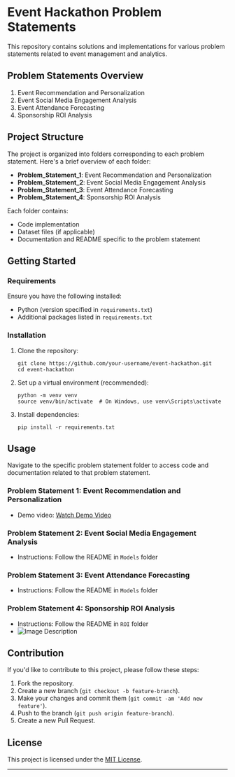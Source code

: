 # Event Hackathon Problem Statements

This repository contains solutions and implementations for various problem statements related to event management and analytics.

## Problem Statements Overview

1. Event Recommendation and Personalization
2. Event Social Media Engagement Analysis
3. Event Attendance Forecasting
4. Sponsorship ROI Analysis

## Project Structure

The project is organized into folders corresponding to each problem statement. Here's a brief overview of each folder:

- **Problem_Statement_1**: Event Recommendation and Personalization
- **Problem_Statement_2**: Event Social Media Engagement Analysis
- **Problem_Statement_3**: Event Attendance Forecasting
- **Problem_Statement_4**: Sponsorship ROI Analysis

Each folder contains:
- Code implementation
- Dataset files (if applicable)
- Documentation and README specific to the problem statement

## Getting Started

### Requirements

Ensure you have the following installed:
- Python (version specified in `requirements.txt`)
- Additional packages listed in `requirements.txt`

### Installation

1. Clone the repository:
   ```
   git clone https://github.com/your-username/event-hackathon.git
   cd event-hackathon
   ```

2. Set up a virtual environment (recommended):
   ```
   python -m venv venv
   source venv/bin/activate  # On Windows, use venv\Scripts\activate
   ```

3. Install dependencies:
   ```
   pip install -r requirements.txt
   ```

## Usage

Navigate to the specific problem statement folder to access code and documentation related to that problem statement.

### Problem Statement 1: Event Recommendation and Personalization

- Demo video: [Watch Demo Video](https://youtu.be/keMJjxpvDmQ)

### Problem Statement 2: Event Social Media Engagement Analysis

- Instructions: Follow the README in `Models` folder

### Problem Statement 3: Event Attendance Forecasting

- Instructions: Follow the README in `Models` folder

### Problem Statement 4: Sponsorship ROI Analysis

- Instructions: Follow the README in `ROI` folder
- ![Image Description](images/bi.png)


## Contribution

If you'd like to contribute to this project, please follow these steps:

1. Fork the repository.
2. Create a new branch (`git checkout -b feature-branch`).
3. Make your changes and commit them (`git commit -am 'Add new feature'`).
4. Push to the branch (`git push origin feature-branch`).
5. Create a new Pull Request.

## License

This project is licensed under the [MIT License](LICENSE).

---
